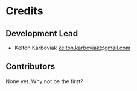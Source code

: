 # Credits

## Development Lead

* Kelton Karboviak <kelton.karboviak@gmail.com>

## Contributors

None yet. Why not be the first?
